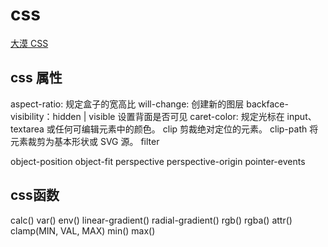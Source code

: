 # css

[大漠 CSS](https://www.w3cplus.com/)

## css 属性
aspect-ratio: 规定盒子的宽高比
will-change: 创建新的图层
backface-visibility：hidden | visible 设置背面是否可见
caret-color: 规定光标在 input、textarea 或任何可编辑元素中的颜色。
clip	剪裁绝对定位的元素。
clip-path	将元素裁剪为基本形状或 SVG 源。
filter

object-position
object-fit
perspective
perspective-origin
pointer-events

## css函数
calc()
var()
env()
linear-gradient()
radial-gradient()
rgb()
rgba()
attr()
clamp(MIN, VAL, MAX)
min()
max()